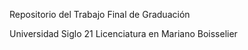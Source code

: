 Repositorio del Trabajo Final de Graduación

Universidad Siglo 21
Licenciatura en 
Mariano Boisselier

